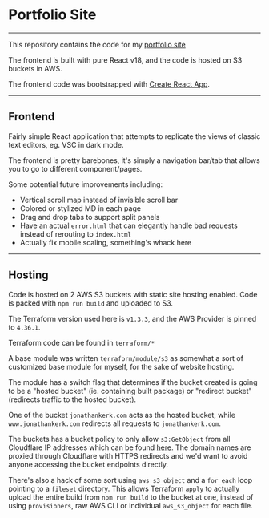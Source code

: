 # Portfolio Site

---

This repository contains the code for my [portfolio site](https://jonathankerk.com)

The frontend is built with pure React v18, and the code is hosted on S3 buckets in AWS. 

The frontend code was bootstrapped with [Create React App](https://github.com/facebook/create-react-app).

---

## Frontend

Fairly simple React application that attempts to replicate the views of classic text editors, eg. VSC in dark mode.

The frontend is pretty barebones, it's simply a navigation bar/tab that allows you to go to different component/pages.

Some potential future improvements including:
  - Vertical scroll map instead of invisible scroll bar
  - Colored or stylized MD in each page
  - Drag and drop tabs to support split panels
  - Have an actual `error.html` that can elegantly handle bad requests instead of rerouting to `index.html`
  - Actually fix mobile scaling, something's whack here

---

## Hosting

Code is hosted on 2 AWS S3 buckets with static site hosting enabled. Code is packed with `npm run build` and uploaded to S3.

The Terraform version used here is `v1.3.3`, and the AWS Provider is pinned to `4.36.1`.

Terraform code can be found in `terraform/*`

A base module was written `terraform/module/s3` as somewhat a sort of customized base module for myself, for the sake of website hosting.

The module has a switch flag that determines if the bucket created is going to be a "hosted bucket" (ie. containing built package) or "redirect bucket" (redirects traffic to the hosted bucket).

One of the bucket `jonathankerk.com` acts as the hosted bucket, while `www.jonathankerk.com` redirects all requests  to `jonathankerk.com`.

The buckets has a bucket policy to only allow `s3:GetObject` from all Cloudflare IP addresses which can be found [here](https://www.cloudflare.com/ips-v4). The domain names are proxied through Cloudflare with HTTPS redirects and we'd want to avoid anyone accessing the bucket endpoints directly.

There's also a hack of some sort using `aws_s3_object` and a `for_each` loop pointing to a `fileset` directory. This allows Terraform `apply` to actually upload the entire build from `npm run build` to the bucket at one, instead of using `provisioners`, raw AWS CLI or individual `aws_s3_object` for each file. 